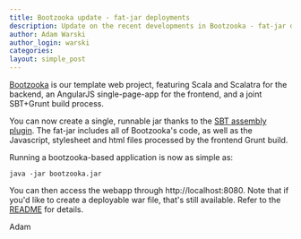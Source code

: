```yaml
---
title: Bootzooka update - fat-jar deployments
description: Update on the recent developments in Bootzooka - fat-jar deployments
author: Adam Warski
author_login: warski
categories:
layout: simple_post
---
```


[Bootzooka](https://github.com/softwaremill/bootzooka) is our template web project, featuring Scala and Scalatra for the backend, an AngularJS single-page-app for the frontend, and a joint SBT+Grunt build process.

You can now create a single, runnable jar thanks to the [SBT assembly plugin](https://github.com/sbt/sbt-assembly). The fat-jar includes all of Bootzooka's code, as well as the Javascript, stylesheet and html files processed by the frontend Grunt build.

Running a bootzooka-based application is now as simple as:

<code>java -jar bootzooka.jar</code>

You can then access the webapp through http://localhost:8080. Note that if you'd like to create a deployable war file, that's still available. Refer to the [README](https://github.com/softwaremill/bootzooka) for details.

Adam